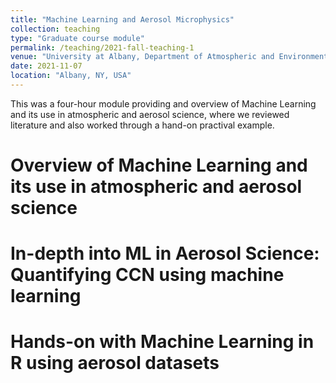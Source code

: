 ```yaml
---
title: "Machine Learning and Aerosol Microphysics"
collection: teaching
type: "Graduate course module"
permalink: /teaching/2021-fall-teaching-1
venue: "University at Albany, Department of Atmospheric and Environmental Sciences"
date: 2021-11-07
location: "Albany, NY, USA"
---
```


This was a four-hour module providing and overview of Machine Learning and its use in atmospheric and aerosol science, where we reviewed literature and also worked through a hand-on practival example.

Overview of Machine Learning and its use in atmospheric and aerosol science
======

In-depth into ML in Aerosol Science: Quantifying CCN using machine learning
======

Hands-on with Machine Learning in R using aerosol datasets
======
